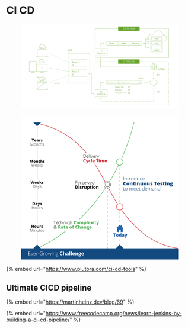# CI CD

<figure><img src="../.gitbook/assets/image (3) (2).png" alt=""><figcaption></figcaption></figure>

<figure><img src="../.gitbook/assets/image (3) (1).png" alt=""><figcaption></figcaption></figure>

{% embed url="https://www.plutora.com/ci-cd-tools" %}

## Ultimate CICD pipeline

{% embed url="https://martinheinz.dev/blog/69" %}

{% embed url="https://www.freecodecamp.org/news/learn-jenkins-by-building-a-ci-cd-pipeline/" %}
